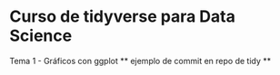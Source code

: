 # Curso de tidyverse para Data Science

Tema 1 - Gráficos con ggplot
** ejemplo de commit en repo de tidy **
